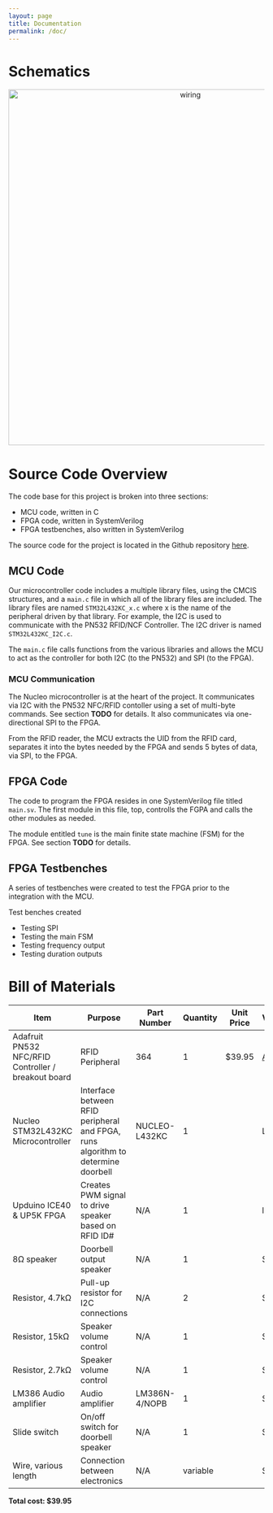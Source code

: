 ```yaml
---
layout: page
title: Documentation
permalink: /doc/
---
```


# Schematics
<!-- Include images of the schematics for your system. They should follow best practices for schematic drawings with all parts and pins clearly labeled. You may draw your schematics either with a software tool or neatly by hand. -->

<div style="text-align: center">
  <img src="../assets/img/wiring.png" alt="wiring" width="700" />
</div>


# Source Code Overview
<!-- This section should include information to describe the organization of the code base and highlight how the code connects. -->
The code base for this project is broken into three sections: 

* MCU code, written in C
* FPGA code, written in SystemVerilog
* FPGA testbenches, also written in SystemVerilog

The source code for the project is located in the Github repository [here](https://github.com/Joseph-Q-Zales/HMC-MicroPs-Final-Portfolio/tree/main/src).

## MCU Code
Our microcontroller code includes a multiple library files,  using the CMCIS structures, and a `main.c` file in which all of the library files are included. The library files are named `STM32L432KC_x.c` where x is the name of the peripheral driven by that library. For example, the I2C is used to communicate with the PN532 RFID/NCF Controller. The I2C driver is named `STM32L432KC_I2C.c`.

The `main.c` file calls functions from the various libraries and allows the MCU to act as the controller for both I2C (to the PN532) and SPI (to the FPGA).

### MCU Communication
The Nucleo microcontroller is at the heart of the project. It communicates via I2C with the PN532 NFC/RFID contoller using a set of multi-byte commands. See section **TODO** for details. It also communicates via one-directional SPI to the FPGA. 

From the RFID reader, the MCU extracts the UID from the RFID card, separates it into the bytes needed by the FPGA and sends 5 bytes of data, via SPI, to the FPGA.

## FPGA Code
The code to program the FPGA resides in one SystemVerilog file titled `main.sv`. The first module in this file, top, controlls the FGPA and calls the other modules as needed. 

The module entitled `tune` is the main finite state machine (FSM) for the FPGA. See section **TODO** for details.

## FPGA Testbenches
A series of testbenches were created to test the FPGA prior to the integration with the MCU. 

Test benches created

* Testing SPI
* Testing the main FSM
* Testing frequency output
* Testing duration outputs



# Bill of Materials
<!-- The bill of materials should include all the parts used in your project along with the prices and links.  -->

| Item | Purpose | Part Number | Quantity | Unit Price | Vendor/Source |
| ---- | ------- | ----------| ----- | ---- | ---- |
| Adafruit PN532 NFC/RFID Controller / breakout board | RFID Peripheral | 364 | 1 | $39.95 |  [Adafruit](https://www.adafruit.com/product/364) |
| Nucleo STM32L432KC Microcontroller | Interface between RFID peripheral and FPGA, runs algorithm to determine doorbell | NUCLEO-L432KC | 1 | | Lab kit |
| Upduino ICE40 & UP5K FPGA | Creates PWM signal to drive speaker based on RFID ID# | N/A | 1 | | lab kit |
| 8Ω speaker | Doorbell output speaker | N/A | 1 | | Stock room |
| Resistor, 4.7kΩ | Pull-up resistor for I2C connections | N/A | 2 | | Stock room |
| Resistor, 15kΩ | Speaker volume control | N/A | 1 | | Stock room |
| Resistor, 2.7kΩ | Speaker volume control | N/A | 1 | | Stock room |
| LM386 Audio amplifier | Audio amplifier | LM386N-4/NOPB | 1 | | Stock room|
| Slide switch | On/off switch for doorbell speaker | N/A | 1 | | Stock room |
| Wire, various length | Connection between electronics | N/A | variable | | Stock room |

**Total cost: $39.95**
